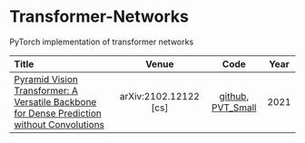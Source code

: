 # Transformer-Networks

PyTorch implementation of transformer networks

|  Title  |   Venue  |Code|Year|
|:--------|:--------:|:--------:|:--------:|
| [Pyramid Vision Transformer: A Versatile Backbone for Dense Prediction without Convolutions](http://arxiv.org/abs/2102.12122) | arXiv:2102.12122 [cs] | [github](https://github.com/whai362/PVT), [PVT_Small](exp/PVT/pvt.py) | 2021 |
